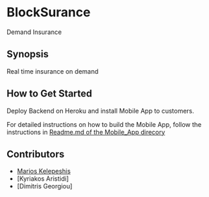 # BlockSurance
Demand Insurance

Synopsis
-------------------
Real time insurance on demand

How to Get Started
-------------------

Deploy Backend on Heroku and install Mobile App to customers.

For detailed instructions on how to build the Mobile App, follow the instructions in [Readme.md of the Mobile_App direcory](MobileApp/README.md)

Contributors
------------
- [Marios Kelepeshis](https://github.com/mkelepe)
- [Kyriakos Aristidi]
- [Dimitris Georgiou]

